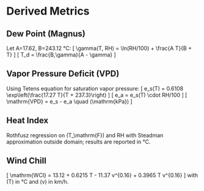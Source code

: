 # Derived Metrics

## Dew Point (Magnus)

Let A=17.62, B=243.12 °C:
\[ \gamma(T, RH) = \ln(RH/100) + \frac{A T}{B + T} \]
\[ T_d = \frac{B\,\gamma}{A - \gamma} \]

## Vapor Pressure Deficit (VPD)

Using Tetens equation for saturation vapor pressure:
\[ e_s(T) = 0.6108 \exp\left(\frac{17.27 T}{T + 237.3}\right) \]
\[ e_a = e_s(T) \cdot RH/100 \]
\[ \mathrm{VPD} = e_s - e_a \quad (\mathrm{kPa}) \]

## Heat Index
Rothfusz regression on \(T_\mathrm{F}\) and RH with Steadman approximation outside domain; results are reported in °C.

## Wind Chill
\[ \mathrm{WCI} = 13.12 + 0.6215 T - 11.37 v^{0.16} + 0.3965 T v^{0.16} \]
with \(T\) in °C and \(v\) in km/h.
